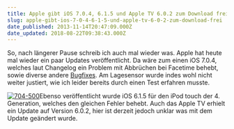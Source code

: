 ```yaml
---
title: Apple gibt iOS 7.0.4, 6.1.5 und Apple TV 6.0.2 zum Download frei
slug: apple-gibt-ios-7-0-4-6-1-5-und-apple-tv-6-0-2-zum-download-frei
date_published: 2013-11-14T20:47:09.000Z
date_updated: 2018-08-22T09:38:43.000Z
---
```


So, nach längerer Pause schreib ich auch mal wieder was. Apple hat heute mal wieder ein paar Updates veröffentlicht. Da wäre zum einen iOS 7.0.4, welches laut Changelog ein Problem mit Abbrüchen bei Facetime behebt, sowie diverse andere [Bugfixes](http://api.viglink.com/api/click?format=go&amp;key=c6684b5502fa2a415a104d824988c196&amp;loc=http%3A%2F%2Fwww.macrumors.com%2F2013%2F11%2F14%2Fapple-releases-ios-7-0-4-with-fix-for-facetime-call-issue%2F&amp;v=1&amp;libId=c1dfa351-a747-4c5e-8d17-4b136773c43c&amp;out=http%3A%2F%2Fsupport.apple.com%2Fkb%2FHT1222&amp;ref=http%3A%2F%2Fwww.macrumors.com%2F&amp;title=Apple%20Releases%20iOS%207.0.4%20With%20Fix%20for%20FaceTime%20Call%20Issue%20-%20Mac%20Rumors&amp;txt=http%3A%2F%2Fsupport.apple.com%2Fkb%2FHT1222&amp;jsonp=vglnk_jsonp_13844615520786). Am Lagesensor wurde indes wohl nicht weiter justiert, wie ich leider bereits durch einen Test erfahren musste.

[![704-500](//picdump.thafaker.de/2013/11/704-500.jpg)](__GHOST_URL__/apple-gibt-ios-7-0-4-6-1-5-und-apple-tv-6-0-2-zum-download-frei/704-500/)Ebenso veröffentlicht wurde iOS 6.1.5 für den iPod touch der 4. Generation, welches den gleichen Fehler behebt. Auch das Apple TV erhielt ein Update auf Version 6.0.2, hier ist derzeit jedoch unklar was mit dem Update geändert wurde.
